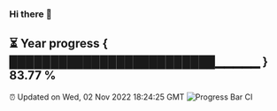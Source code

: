 ### Hi there 👋
⏳ Year progress { █████████████████████████▁▁▁▁▁ } 83.77 %
---
⏰ Updated on Wed, 02 Nov 2022 18:24:25 GMT
![Progress Bar CI](https://github.com/liununu/liununu/workflows/Progress%20Bar%20CI/badge.svg)
